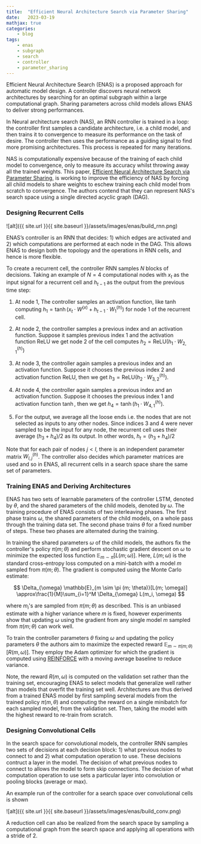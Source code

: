 ```yaml
---
title:  "Efficient Neural Architecture Search via Parameter Sharing"
date:   2023-03-19
mathjax: true
categories:
    - blog
tags: 
    - enas
    - subgraph
    - search
    - controller
    - parameter_sharing
---
```


Efficient Neural Architecture Search (ENAS) is a proposed approach for automatic model design. A controller discovers neural network architectures by searching for an optimal subgraph within a large computational graph. Sharing parameters across child models allows ENAS to deliver strong performances.

In Neural architecture search (NAS), an RNN controller is trained in a loop: the controller first samples a candidate architecture, i.e. a child model, and then trains it to convergence to measure its performance on the task of desire. The controller then uses the performance as a guiding signal to find more promising architectures. This process is repeated for many iterations.

NAS is computationally expensive because of the training of each child model to convergence, only to measure its accuracy whilst throwing away all the trained weights. This paper, [Efficient Neural Architecture Search via Parameter Sharing](https://arxiv.org/pdf/1802.03268.pdf), is working to improve the efficiency of NAS by forcing all child models to share weights to eschew training each child model from scratch to convergence. The authors contend that they can represent NAS's search space using a single directed acyclic graph (DAG).

### Designing Recurrent Cells

![alt]({{ site.url }}{{ site.baseurl }}/assets/images/enas/build_rnn.png)

ENAS’s controller is an RNN that decides: 1) which edges are activated and 2) which computations are performed at each node in the DAG. This allows ENAS to design both the topology and the operations in RNN cells, and hence is more flexible. 

To create a recurrent cell, the controller RNN samples $N$ blocks of decisions. Taking an example of $N=4$ computational nodes with $x_t$ as the input signal for a recurrent cell and $h_{t-1}$ as the output from the previous time step:

1. At node 1, The controller samples an activation function, like $\tanh$ computing $h_1 = \tanh(x_t \cdot W^{(x)} + h_{t-1} \cdot W_1^{(h)})$ for node 1 of the recurrent cell. 

2. At node 2, the controller samples a previous index and an activation function. Suppose it samples previous index 1 and the activation function ReLU we get node 2 of the cell computes $h_2 = \text{ReLU}(h_1 \cdot W_{2,1}^{(h)})$

3. At node 3, the controller again samples a previous index and an activation function. Suppose it chooses the previous index 2 and activation function ReLU, then we get $h_3 = \text{ReLU}(h_2 \cdot W_{3,2}^{(h)})$.

4. At node 4, the controller again samples a previous index and an activation function. Suppose it chooses the previous index 1 and activation function $\tanh$, then we get $h_4 = \tanh(h_1 \cdot W_{4,1}^{(h)})$.

5. For the output, we average all the loose ends i.e. the nodes that are not selected as inputs to any other nodes. Since indices 3 and 4 were never sampled to be the input for any node, the recurrent cell uses their average $(h_3 + h_4)/2$ as its output. In other words, $h_t = (h_3 + h_4)/2$

Note that for each pair of nodes $j < l$, there is an independent parameter matrix $W_{l,j}^{(h)}$. The controller also decides which parameter matrices are used and so in ENAS, all recurrent cells in a search space share the same set of parameters. 


### Training ENAS and Deriving Architectures

ENAS has two sets of learnable parameters of the controller LSTM, denoted by $\theta$, and the shared parameters of the child models, denoted by $\omega$. The training procedure of ENAS consists of two interleaving phases. The first phase trains $\omega$, the shared parameters of the child models, on a whole pass through the training data set. The second phase trains $\theta$ for a fixed number of steps. These two phases are alternated during the training. 

In training the shared parameters $\omega$ of the child models, the authors fix the controller's policy $\pi(m; \theta)$ and perform stochastic gradient descent on $\omega$ to minimize the expected loss function $\mathbb{E}_{m \sim \pi}[L(m; \omega)]$. Here, $L(m; \omega)$ is the standard cross-entropy loss computed on a mini-batch with a model $m$ sampled from $\pi(m; \theta)$. The gradient is computed using the Monte Carlo estimate:

$$ \Delta_{\omega} \mathbb{E}_{m \sim \pi (m; \theta)}[L(m; \omega)] \approx\frac{1}{M}\sum_{i=1}^M \Delta_{\omega} L(m_i, \omega) $$

where $m_i$'s are sampled from $\pi(m; \theta)$ as described. This is an unbiased estimate with a higher variance where $m$ is fixed, however experiments show that updating $\omega$ using the gradient from any single model $m$ sampled from $\pi(m; \theta)$ can work well. 

To train the controller parameters $\theta$ fixing $\omega$ and updating the policy parameters $\theta$ the authors aim to maximize the expected reward $\mathbb{E}_{m\sim \pi(m; \theta)}[ R(m, \omega)]$. They employ the Adam optimizer for which the gradient is computed using [REINFORCE](https://people.cs.umass.edu/~barto/courses/cs687/williams92simple.pdf) with a moving average baseline to reduce variance. 

Note, the reward $R(m,\omega)$ is computed on the validation set rather than the training set, encouraging ENAS to select models that generalize well rather than models that overfit the training set well. Architectures are thus derived from a trained ENAS model by first sampling several models from the trained policy $\pi(m, \theta)$ and computing the reward on a single minibatch for each sampled model, from the validation set. Then, taking the model with the highest reward to re-train from scratch. 

### Designing Convolutional Cells

In the search space for convolutional models, the controller RNN samples two sets of decisions at each decision block: 1) what previous nodes to connect to and 2) what computation operation to use. These decisions contruct a layer in the model. The decision of what previous nodes to connect to allows the model to form skip connections. The decision of what computation operation to use sets a particular layer into convolution or pooling blocks (average or max). 

An example run of the controller for a search space over convolutional cells is shown

![alt]({{ site.url }}{{ site.baseurl }}/assets/images/enas/build_conv.png)

A reduction cell can also be realized from the search space by sampling a computational graph from the search space and applying all operations with a stride of 2. 
